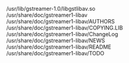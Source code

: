 /usr/lib/gstreamer-1.0/libgstlibav.so  
/usr/share/doc/gstreamer1-libav  
/usr/share/doc/gstreamer1-libav/AUTHORS  
/usr/share/doc/gstreamer1-libav/COPYING.LIB  
/usr/share/doc/gstreamer1-libav/ChangeLog  
/usr/share/doc/gstreamer1-libav/NEWS  
/usr/share/doc/gstreamer1-libav/README  
/usr/share/doc/gstreamer1-libav/TODO  

